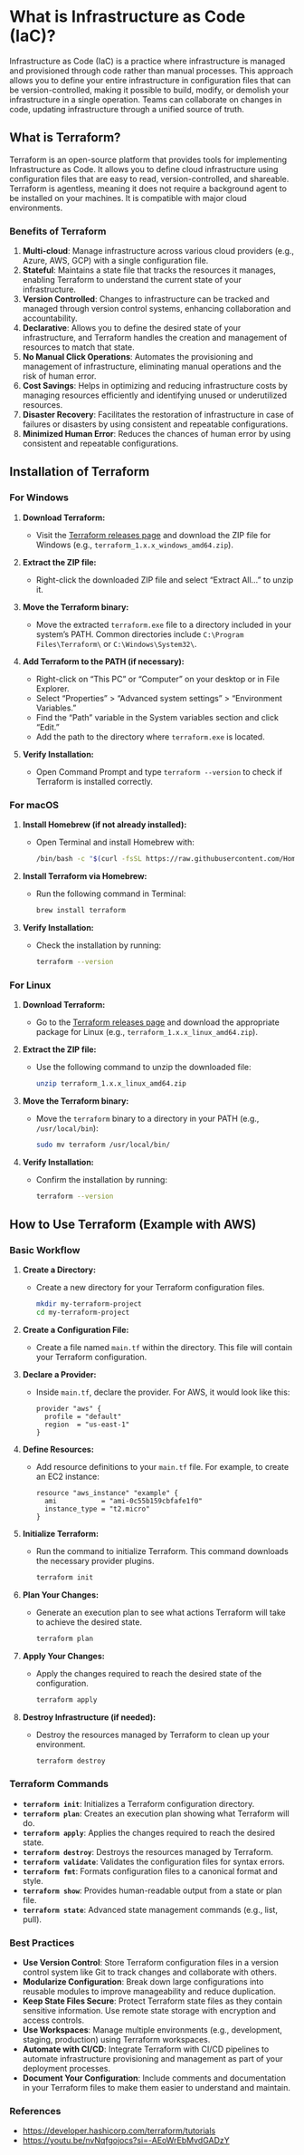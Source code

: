 
# What is Infrastructure as Code (IaC)?

Infrastructure as Code (IaC) is a practice where infrastructure is managed and provisioned through code rather than manual processes. This approach allows you to define your entire infrastructure in configuration files that can be version-controlled, making it possible to build, modify, or demolish your infrastructure in a single operation. Teams can collaborate on changes in code, updating infrastructure through a unified source of truth.

## What is Terraform?

Terraform is an open-source platform that provides tools for implementing Infrastructure as Code. It allows you to define cloud infrastructure using configuration files that are easy to read, version-controlled, and shareable. Terraform is agentless, meaning it does not require a background agent to be installed on your machines. It is compatible with major cloud environments.

### Benefits of Terraform

1. **Multi-cloud**: Manage infrastructure across various cloud providers (e.g., Azure, AWS, GCP) with a single configuration file.
2. **Stateful**: Maintains a state file that tracks the resources it manages, enabling Terraform to understand the current state of your infrastructure.
3. **Version Controlled**: Changes to infrastructure can be tracked and managed through version control systems, enhancing collaboration and accountability.
4. **Declarative**: Allows you to define the desired state of your infrastructure, and Terraform handles the creation and management of resources to match that state.
5. **No Manual Click Operations**: Automates the provisioning and management of infrastructure, eliminating manual operations and the risk of human error.
6. **Cost Savings**: Helps in optimizing and reducing infrastructure costs by managing resources efficiently and identifying unused or underutilized resources.
7. **Disaster Recovery**: Facilitates the restoration of infrastructure in case of failures or disasters by using consistent and repeatable configurations.
8. **Minimized Human Error**: Reduces the chances of human error by using consistent and repeatable configurations.

## Installation of Terraform

### For Windows

1. **Download Terraform:**
   - Visit the [Terraform releases page](https://www.terraform.io/downloads.html) and download the ZIP file for Windows (e.g., `terraform_1.x.x_windows_amd64.zip`).

2. **Extract the ZIP file:**
   - Right-click the downloaded ZIP file and select “Extract All…” to unzip it.

3. **Move the Terraform binary:**
   - Move the extracted `terraform.exe` file to a directory included in your system’s PATH. Common directories include `C:\Program Files\Terraform\` or `C:\Windows\System32\`.

4. **Add Terraform to the PATH (if necessary):**
   - Right-click on “This PC” or “Computer” on your desktop or in File Explorer.
   - Select “Properties” > “Advanced system settings” > “Environment Variables.”
   - Find the “Path” variable in the System variables section and click “Edit.”
   - Add the path to the directory where `terraform.exe` is located.

5. **Verify Installation:**
   - Open Command Prompt and type `terraform --version` to check if Terraform is installed correctly.

### For macOS

1. **Install Homebrew (if not already installed):**
   - Open Terminal and install Homebrew with:
     ```bash
     /bin/bash -c "$(curl -fsSL https://raw.githubusercontent.com/Homebrew/install/HEAD/install.sh)"
     ```

2. **Install Terraform via Homebrew:**
   - Run the following command in Terminal:
     ```bash
     brew install terraform
     ```

3. **Verify Installation:**
   - Check the installation by running:
     ```bash
     terraform --version
     ```

### For Linux

1. **Download Terraform:**
   - Go to the [Terraform releases page](https://www.terraform.io/downloads.html) and download the appropriate package for Linux (e.g., `terraform_1.x.x_linux_amd64.zip`).

2. **Extract the ZIP file:**
   - Use the following command to unzip the downloaded file:
     ```bash
     unzip terraform_1.x.x_linux_amd64.zip
     ```

3. **Move the Terraform binary:**
   - Move the `terraform` binary to a directory in your PATH (e.g., `/usr/local/bin`):
     ```bash
     sudo mv terraform /usr/local/bin/
     ```

4. **Verify Installation:**
   - Confirm the installation by running:
     ```bash
     terraform --version
     ```

## How to Use Terraform (Example with AWS)

### Basic Workflow

1. **Create a Directory:**
   - Create a new directory for your Terraform configuration files.
     ```bash
     mkdir my-terraform-project
     cd my-terraform-project
     ```

2. **Create a Configuration File:**
   - Create a file named `main.tf` within the directory. This file will contain your Terraform configuration.

3. **Declare a Provider:**
   - Inside `main.tf`, declare the provider. For AWS, it would look like this:
     ```hcl
     provider "aws" {
       profile = "default"
       region  = "us-east-1"
     }
     ```

4. **Define Resources:**
   - Add resource definitions to your `main.tf` file. For example, to create an EC2 instance:
     ```hcl
     resource "aws_instance" "example" {
       ami           = "ami-0c55b159cbfafe1f0"
       instance_type = "t2.micro"
     }
     ```

5. **Initialize Terraform:**
   - Run the command to initialize Terraform. This command downloads the necessary provider plugins.
     ```bash
     terraform init
     ```

6. **Plan Your Changes:**
   - Generate an execution plan to see what actions Terraform will take to achieve the desired state.
     ```bash
     terraform plan
     ```

7. **Apply Your Changes:**
   - Apply the changes required to reach the desired state of the configuration.
     ```bash
     terraform apply
     ```

8. **Destroy Infrastructure (if needed):**
   - Destroy the resources managed by Terraform to clean up your environment.
     ```bash
     terraform destroy
     ```

### Terraform Commands

- **`terraform init`**: Initializes a Terraform configuration directory.
- **`terraform plan`**: Creates an execution plan showing what Terraform will do.
- **`terraform apply`**: Applies the changes required to reach the desired state.
- **`terraform destroy`**: Destroys the resources managed by Terraform.
- **`terraform validate`**: Validates the configuration files for syntax errors.
- **`terraform fmt`**: Formats configuration files to a canonical format and style.
- **`terraform show`**: Provides human-readable output from a state or plan file.
- **`terraform state`**: Advanced state management commands (e.g., list, pull).

### Best Practices

- **Use Version Control**: Store Terraform configuration files in a version control system like Git to track changes and collaborate with others.
- **Modularize Configuration**: Break down large configurations into reusable modules to improve manageability and reduce duplication.
- **Keep State Files Secure**: Protect Terraform state files as they contain sensitive information. Use remote state storage with encryption and access controls.
- **Use Workspaces**: Manage multiple environments (e.g., development, staging, production) using Terraform workspaces.
- **Automate with CI/CD**: Integrate Terraform with CI/CD pipelines to automate infrastructure provisioning and management as part of your deployment processes.
- **Document Your Configuration**: Include comments and documentation in your Terraform files to make them easier to understand and maintain.

### References
- https://developer.hashicorp.com/terraform/tutorials
- https://youtu.be/nvNqfgojocs?si=-AEoWrEbMvdGADzY

